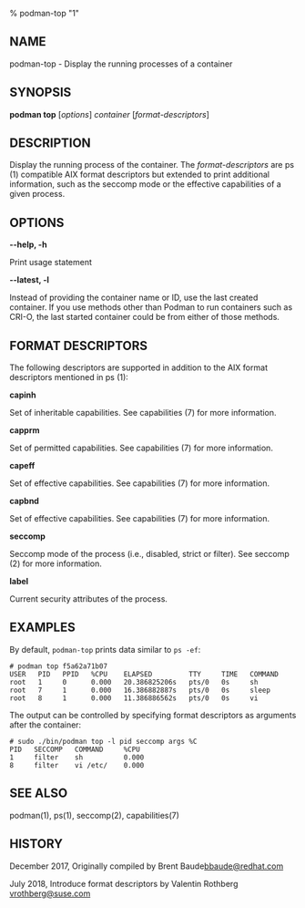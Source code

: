% podman-top "1"

## NAME
podman\-top - Display the running processes of a container

## SYNOPSIS
**podman top** [*options*] *container* [*format-descriptors*]

## DESCRIPTION
Display the running process of the container. The *format-descriptors* are ps (1) compatible AIX format descriptors but extended to print additional information, such as the seccomp mode or the effective capabilities of a given process.

## OPTIONS

**--help, -h**

  Print usage statement

**--latest, -l**

Instead of providing the container name or ID, use the last created container. If you use methods other than Podman
to run containers such as CRI-O, the last started container could be from either of those methods.

## FORMAT DESCRIPTORS

The following descriptors are supported in addition to the AIX format descriptors mentioned in ps (1):

**capinh**

  Set of inheritable capabilities. See capabilities (7) for more information.

**capprm**

  Set of permitted capabilities. See capabilities (7) for more information.

**capeff**

  Set of effective capabilities. See capabilities (7) for more information.

**capbnd**

  Set of effective capabilities. See capabilities (7) for more information.

**seccomp**

  Seccomp mode of the process (i.e., disabled, strict or filter). See seccomp (2) for more information.

**label**

  Current security attributes of the process.

## EXAMPLES

By default, `podman-top` prints data similar to `ps -ef`:

```
# podman top f5a62a71b07
USER   PID   PPID   %CPU    ELAPSED         TTY     TIME   COMMAND
root   1     0      0.000   20.386825206s   pts/0   0s     sh
root   7     1      0.000   16.386882887s   pts/0   0s     sleep
root   8     1      0.000   11.386886562s   pts/0   0s     vi
```

The output can be controlled by specifying format descriptors as arguments after the container:

```
# sudo ./bin/podman top -l pid seccomp args %C
PID   SECCOMP   COMMAND     %CPU
1     filter    sh          0.000
8     filter    vi /etc/    0.000
```

## SEE ALSO
podman(1), ps(1), seccomp(2), capabilities(7)

## HISTORY
December 2017, Originally compiled by Brent Baude<bbaude@redhat.com>

July 2018, Introduce format descriptors by Valentin Rothberg <vrothberg@suse.com>
